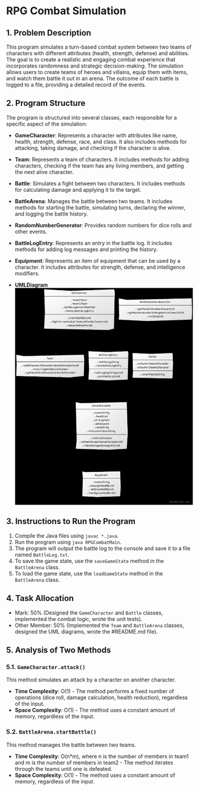 # RPG Combat Simulation

## 1. Problem Description

This program simulates a turn-based combat system between two teams of characters with different attributes (health, strength, defense) and abilities. The goal is to create a realistic and engaging combat experience that incorporates randomness and strategic decision-making. The simulation allows users to create teams of heroes and villains, equip them with items, and watch them battle it out in an arena. The outcome of each battle is logged to a file, providing a detailed record of the events.

## 2. Program Structure

The program is structured into several classes, each responsible for a specific aspect of the simulation:

*   **GameCharacter**: Represents a character with attributes like name, health, strength, defense, race, and class. It also includes methods for attacking, taking damage, and checking if the character is alive.
*   **Team**: Represents a team of characters. It includes methods for adding characters, checking if the team has any living members, and getting the next alive character.
*   **Battle**: Simulates a fight between two characters. It includes methods for calculating damage and applying it to the target.
*   **BattleArena**: Manages the battle between two teams. It includes methods for starting the battle, simulating turns, declaring the winner, and logging the battle history.
*   **RandomNumberGenerator**: Provides random numbers for dice rolls and other events.
*   **BattleLogEntry**: Represents an entry in the battle log. It includes methods for adding log messages and printing the history.
*   **Equipment**: Represents an item of equipment that can be used by a character. It includes attributes for strength, defense, and intelligence modifiers.

*   **UMLDiagram**
![alt text](image.png)

## 3. Instructions to Run the Program

1.  Compile the Java files using `javac *.java`.
2.  Run the program using `java RPGCombatMain`.
3.  The program will output the battle log to the console and save it to a file named `BattleLog.txt`.
4.  To save the game state, use the `saveGameState` method in the `BattleArena` class.
5.  To load the game state, use the `loadGameState` method in the `BattleArena` class.

## 4. Task Allocation

*   Mark: 50% (Designed the `GameCharacter` and `Battle` classes, implemented the combat logic, wrote the unit tests).
*   Other Member: 50% (Implemented the `Team` and `BattleArena` classes, designed the UML diagrams, wrote the #README.md file).

## 5. Analysis of Two Methods

### 5.1. `GameCharacter.attack()`

This method simulates an attack by a character on another character.

*   **Time Complexity**: O(1) - The method performs a fixed number of operations (dice roll, damage calculation, health reduction), regardless of the input.
*   **Space Complexity**: O(1) - The method uses a constant amount of memory, regardless of the input.

### 5.2. `BattleArena.startBattle()`

This method manages the battle between two teams.

*   **Time Complexity**: O(n*m), where n is the number of members in team1 and m is the number of members in team2 - The method iterates through the teams until one is defeated.
*   **Space Complexity**: O(1) - The method uses a constant amount of memory, regardless of the input.
